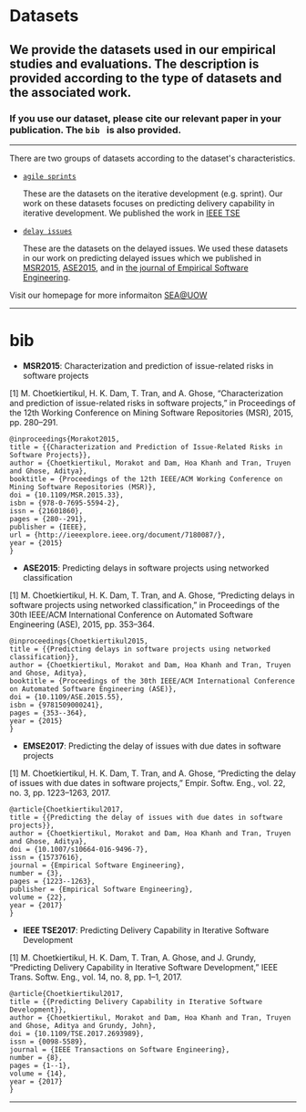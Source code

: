 # Datasets 

## We provide the datasets used in our empirical studies and evaluations. The description is provided according to the type of datasets and the associated work.

### If you use our dataset, please cite our relevant paper in your publication. The ```bib ``` is also provided.

 * * *

There are two groups of datasets according to the dataset's characteristics. 

* [```agile sprints```](https://github.com/SEAnalytics/datasets/tree/master/agile%20sprints)
   
    These are the datasets on the iterative development (e.g. sprint). Our work on these datasets focuses on predicting delivery capability in iterative development. We published the work in [IEEE TSE](http://ieeexplore.ieee.org/document/7898472/)

* [```delay issues```](https://github.com/SEAnalytics/datasets/tree/master/delayed%20issues)

    These are the datasets on the delayed issues. We used these datasets in our work on predicting delayed issues which we published in [MSR2015](http://ieeexplore.ieee.org/document/7180087/), [ASE2015](http://dl.acm.org/citation.cfm?id=2916265), and in [the journal of Empirical Software Engineering](https://link.springer.com/article/10.1007%2Fs10664-016-9496-7). 

Visit our homepage for more informaiton [SEA@UOW](https://seanalytics.github.io/)

 * * *

 # bib

- **MSR2015**: Characterization and prediction of issue-related risks in software projects

[1] M. Choetkiertikul, H. K. Dam, T. Tran, and A. Ghose, “Characterization and prediction of issue-related risks in software projects,” in Proceedings of the 12th Working Conference on Mining Software Repositories (MSR), 2015, pp. 280–291.
```
@inproceedings{Morakot2015,
title = {{Characterization and Prediction of Issue-Related Risks in Software Projects}},
author = {Choetkiertikul, Morakot and Dam, Hoa Khanh and Tran, Truyen and Ghose, Aditya},
booktitle = {Proceedings of the 12th IEEE/ACM Working Conference on Mining Software Repositories (MSR)},
doi = {10.1109/MSR.2015.33},
isbn = {978-0-7695-5594-2},
issn = {21601860},
pages = {280--291},
publisher = {IEEE},
url = {http://ieeexplore.ieee.org/document/7180087/},
year = {2015}
}
```

- **ASE2015**: Predicting delays in software projects using networked classification

[1] M. Choetkiertikul, H. K. Dam, T. Tran, and A. Ghose, “Predicting delays in software projects using networked classification,” in Proceedings of the 30th IEEE/ACM International Conference on Automated Software Engineering (ASE), 2015, pp. 353–364.
```
@inproceedings{Choetkiertikul2015,
title = {{Predicting delays in software projects using networked classification}},
author = {Choetkiertikul, Morakot and Dam, Hoa Khanh and Tran, Truyen and Ghose, Aditya},
booktitle = {Proceedings of the 30th IEEE/ACM International Conference on Automated Software Engineering (ASE)},
doi = {10.1109/ASE.2015.55},
isbn = {9781509000241},
pages = {353--364},
year = {2015}
}
```

- **EMSE2017**: Predicting the delay of issues with due dates in software projects

[1] M. Choetkiertikul, H. K. Dam, T. Tran, and A. Ghose, “Predicting the delay of issues with due dates in software projects,” Empir. Softw. Eng., vol. 22, no. 3, pp. 1223–1263, 2017.
```
@article{Choetkiertikul2017,
title = {{Predicting the delay of issues with due dates in software projects}},
author = {Choetkiertikul, Morakot and Dam, Hoa Khanh and Tran, Truyen and Ghose, Aditya},
doi = {10.1007/s10664-016-9496-7},
issn = {15737616},
journal = {Empirical Software Engineering},
number = {3},
pages = {1223--1263},
publisher = {Empirical Software Engineering},
volume = {22},
year = {2017}
}
```

- **IEEE TSE2017**: Predicting Delivery Capability in Iterative Software Development

[1] M. Choetkiertikul, H. K. Dam, T. Tran, A. Ghose, and J. Grundy, “Predicting Delivery Capability in Iterative Software Development,” IEEE Trans. Softw. Eng., vol. 14, no. 8, pp. 1–1, 2017.

```
@article{Choetkiertikul2017,
title = {{Predicting Delivery Capability in Iterative Software Development}},
author = {Choetkiertikul, Morakot and Dam, Hoa Khanh and Tran, Truyen and Ghose, Aditya and Grundy, John},
doi = {10.1109/TSE.2017.2693989},
issn = {0098-5589},
journal = {IEEE Transactions on Software Engineering},
number = {8},
pages = {1--1},
volume = {14},
year = {2017}
}
```

* * *


